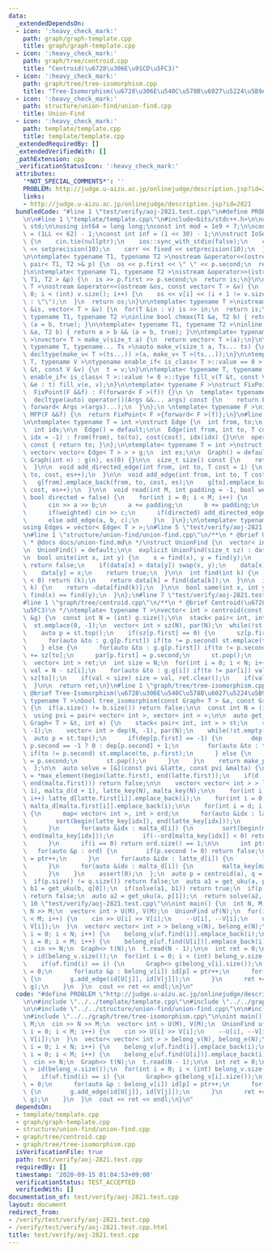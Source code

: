 ```yaml
---
data:
  _extendedDependsOn:
  - icon: ':heavy_check_mark:'
    path: graph/graph-template.cpp
    title: graph/graph-template.cpp
  - icon: ':heavy_check_mark:'
    path: graph/tree/centroid.cpp
    title: "Centroid(\u6728\u306E\u91CD\u5FC3)"
  - icon: ':heavy_check_mark:'
    path: graph/tree/tree-isomorphism.cpp
    title: "Tree-Isomorphism(\u6728\u306E\u540C\u578B\u6027\u5224\u5B9A)"
  - icon: ':heavy_check_mark:'
    path: structure/union-find/union-find.cpp
    title: Union-Find
  - icon: ':heavy_check_mark:'
    path: template/template.cpp
    title: template/template.cpp
  _extendedRequiredBy: []
  _extendedVerifiedWith: []
  _pathExtension: cpp
  _verificationStatusIcon: ':heavy_check_mark:'
  attributes:
    '*NOT_SPECIAL_COMMENTS*': ''
    PROBLEM: http://judge.u-aizu.ac.jp/onlinejudge/description.jsp?id=2821
    links:
    - http://judge.u-aizu.ac.jp/onlinejudge/description.jsp?id=2821
  bundledCode: "#line 1 \"test/verify/aoj-2821.test.cpp\"\n#define PROBLEM \"http://judge.u-aizu.ac.jp/onlinejudge/description.jsp?id=2821\"\
    \n\n#line 1 \"template/template.cpp\"\n#include<bits/stdc++.h>\n\nusing namespace\
    \ std;\n\nusing int64 = long long;\nconst int mod = 1e9 + 7;\n\nconst int64 infll\
    \ = (1LL << 62) - 1;\nconst int inf = (1 << 30) - 1;\n\nstruct IoSetup {\n  IoSetup()\
    \ {\n    cin.tie(nullptr);\n    ios::sync_with_stdio(false);\n    cout << fixed\
    \ << setprecision(10);\n    cerr << fixed << setprecision(10);\n  }\n} iosetup;\n\
    \n\ntemplate< typename T1, typename T2 >\nostream &operator<<(ostream &os, const\
    \ pair< T1, T2 >& p) {\n  os << p.first << \" \" << p.second;\n  return os;\n\
    }\n\ntemplate< typename T1, typename T2 >\nistream &operator>>(istream &is, pair<\
    \ T1, T2 > &p) {\n  is >> p.first >> p.second;\n  return is;\n}\n\ntemplate< typename\
    \ T >\nostream &operator<<(ostream &os, const vector< T > &v) {\n  for(int i =\
    \ 0; i < (int) v.size(); i++) {\n    os << v[i] << (i + 1 != v.size() ? \" \"\
    \ : \"\");\n  }\n  return os;\n}\n\ntemplate< typename T >\nistream &operator>>(istream\
    \ &is, vector< T > &v) {\n  for(T &in : v) is >> in;\n  return is;\n}\n\ntemplate<\
    \ typename T1, typename T2 >\ninline bool chmax(T1 &a, T2 b) { return a < b &&\
    \ (a = b, true); }\n\ntemplate< typename T1, typename T2 >\ninline bool chmin(T1\
    \ &a, T2 b) { return a > b && (a = b, true); }\n\ntemplate< typename T = int64\
    \ >\nvector< T > make_v(size_t a) {\n  return vector< T >(a);\n}\n\ntemplate<\
    \ typename T, typename... Ts >\nauto make_v(size_t a, Ts... ts) {\n  return vector<\
    \ decltype(make_v< T >(ts...)) >(a, make_v< T >(ts...));\n}\n\ntemplate< typename\
    \ T, typename V >\ntypename enable_if< is_class< T >::value == 0 >::type fill_v(T\
    \ &t, const V &v) {\n  t = v;\n}\n\ntemplate< typename T, typename V >\ntypename\
    \ enable_if< is_class< T >::value != 0 >::type fill_v(T &t, const V &v) {\n  for(auto\
    \ &e : t) fill_v(e, v);\n}\n\ntemplate< typename F >\nstruct FixPoint : F {\n\
    \  FixPoint(F &&f) : F(forward< F >(f)) {}\n \n  template< typename... Args >\n\
    \  decltype(auto) operator()(Args &&... args) const {\n    return F::operator()(*this,\
    \ forward< Args >(args)...);\n  }\n};\n \ntemplate< typename F >\ninline decltype(auto)\
    \ MFP(F &&f) {\n  return FixPoint< F >{forward< F >(f)};\n}\n#line 2 \"graph/graph-template.cpp\"\
    \n\ntemplate< typename T = int >\nstruct Edge {\n  int from, to;\n  T cost;\n\
    \  int idx;\n\n  Edge() = default;\n\n  Edge(int from, int to, T cost = 1, int\
    \ idx = -1) : from(from), to(to), cost(cost), idx(idx) {}\n\n  operator int()\
    \ const { return to; }\n};\n\ntemplate< typename T = int >\nstruct Graph {\n \
    \ vector< vector< Edge< T > > > g;\n  int es;\n\n  Graph() = default;\n\n  explicit\
    \ Graph(int n) : g(n), es(0) {}\n\n  size_t size() const {\n    return g.size();\n\
    \  }\n\n  void add_directed_edge(int from, int to, T cost = 1) {\n    g[from].emplace_back(from,\
    \ to, cost, es++);\n  }\n\n  void add_edge(int from, int to, T cost = 1) {\n \
    \   g[from].emplace_back(from, to, cost, es);\n    g[to].emplace_back(to, from,\
    \ cost, es++);\n  }\n\n  void read(int M, int padding = -1, bool weighted = false,\
    \ bool directed = false) {\n    for(int i = 0; i < M; i++) {\n      int a, b;\n\
    \      cin >> a >> b;\n      a += padding;\n      b += padding;\n      T c = T(1);\n\
    \      if(weighted) cin >> c;\n      if(directed) add_directed_edge(a, b, c);\n\
    \      else add_edge(a, b, c);\n    }\n  }\n};\n\ntemplate< typename T = int >\n\
    using Edges = vector< Edge< T > >;\n#line 5 \"test/verify/aoj-2821.test.cpp\"\n\
    \n#line 1 \"structure/union-find/union-find.cpp\"\n/**\n * @brief Union-Find\n\
    \ * @docs docs/union-find.md\n */\nstruct UnionFind {\n  vector< int > data;\n\
    \n  UnionFind() = default;\n\n  explicit UnionFind(size_t sz) : data(sz, -1) {}\n\
    \n  bool unite(int x, int y) {\n    x = find(x), y = find(y);\n    if(x == y)\
    \ return false;\n    if(data[x] > data[y]) swap(x, y);\n    data[x] += data[y];\n\
    \    data[y] = x;\n    return true;\n  }\n\n  int find(int k) {\n    if(data[k]\
    \ < 0) return (k);\n    return data[k] = find(data[k]);\n  }\n\n  int size(int\
    \ k) {\n    return -data[find(k)];\n  }\n\n  bool same(int x, int y) {\n    return\
    \ find(x) == find(y);\n  }\n};\n#line 7 \"test/verify/aoj-2821.test.cpp\"\n\n\
    #line 1 \"graph/tree/centroid.cpp\"\n/**\n * @brief Centroid(\u6728\u306E\u91CD\
    \u5FC3)\n */\ntemplate< typename T >\nvector< int > centroid(const Graph< T >\
    \ &g) {\n  const int N = (int) g.size();\n\n  stack< pair< int, int > > st;\n\
    \  st.emplace(0, -1);\n  vector< int > sz(N), par(N);\n  while(!st.empty()) {\n\
    \    auto p = st.top();\n    if(sz[p.first] == 0) {\n      sz[p.first] = 1;\n\
    \      for(auto &to : g.g[p.first]) if(to != p.second) st.emplace(to, p.first);\n\
    \    } else {\n      for(auto &to : g.g[p.first]) if(to != p.second) sz[p.first]\
    \ += sz[to];\n      par[p.first] = p.second;\n      st.pop();\n    }\n  }\n\n\
    \  vector< int > ret;\n  int size = N;\n  for(int i = 0; i < N; i++) {\n    int\
    \ val = N - sz[i];\n    for(auto &to : g.g[i]) if(to != par[i]) val = max(val,\
    \ sz[to]);\n    if(val < size) size = val, ret.clear();\n    if(val == size) ret.emplace_back(i);\n\
    \  }\n\n  return ret;\n}\n#line 1 \"graph/tree/tree-isomorphism.cpp\"\n/**\n *\
    \ @brief Tree-Isomorphism(\u6728\u306E\u540C\u578B\u6027\u5224\u5B9A)\n */\ntemplate<\
    \ typename T >\nbool tree_isomorphism(const Graph< T > &a, const Graph< T > &b)\
    \ {\n  if(a.size() != b.size()) return false;\n\n  const int N = (int) a.size();\n\
    \  using pvi = pair< vector< int >, vector< int > >;\n\n  auto get_uku = [&](const\
    \ Graph< T > &t, int e) {\n    stack< pair< int, int > > st;\n    st.emplace(e,\
    \ -1);\n    vector< int > dep(N, -1), par(N);\n    while(!st.empty()) {\n    \
    \  auto p = st.top();\n      if(dep[p.first] == -1) {\n        dep[p.first] =\
    \ p.second == -1 ? 0 : dep[p.second] + 1;\n        for(auto &to : t.g[p.first])\
    \ if(to != p.second) st.emplace(to, p.first);\n      } else {\n        par[p.first]\
    \ = p.second;\n        st.pop();\n      }\n    }\n    return make_pair(dep, par);\n\
    \  };\n\n  auto solve = [&](const pvi &latte, const pvi &malta) {\n\n    int d\
    \ = *max_element(begin(latte.first), end(latte.first));\n    if(d != *max_element(begin(malta.first),\
    \ end(malta.first))) return false;\n\n    vector< vector< int > > latte_d(d +\
    \ 1), malta_d(d + 1), latte_key(N), malta_key(N);\n\n    for(int i = 0; i < N;\
    \ i++) latte_d[latte.first[i]].emplace_back(i);\n    for(int i = 0; i < N; i++)\
    \ malta_d[malta.first[i]].emplace_back(i);\n\n    for(int i = d; i >= 0; i--)\
    \ {\n      map< vector< int >, int > ord;\n      for(auto &idx : latte_d[i]) {\n\
    \        sort(begin(latte_key[idx]), end(latte_key[idx]));\n        ord[latte_key[idx]]++;\n\
    \      }\n      for(auto &idx : malta_d[i]) {\n        sort(begin(malta_key[idx]),\
    \ end(malta_key[idx]));\n        if(--ord[malta_key[idx]] < 0) return false;\n\
    \      }\n      if(i == 0) return ord.size() == 1;\n\n      int ptr = 0;\n   \
    \   for(auto &p : ord) {\n        if(p.second != 0) return false;\n        p.second\
    \ = ptr++;\n      }\n      for(auto &idx : latte_d[i]) {\n        latte_key[latte.second[idx]].emplace_back(ord[latte_key[idx]]);\n\
    \      }\n      for(auto &idx : malta_d[i]) {\n        malta_key[malta.second[idx]].emplace_back(ord[malta_key[idx]]);\n\
    \      }\n    }\n    assert(0);\n  };\n  auto p = centroid(a), q = centroid(b);\n\
    \  if(p.size() != q.size()) return false;\n  auto a1 = get_uku(a, p[0]);\n  auto\
    \ b1 = get_uku(b, q[0]);\n  if(solve(a1, b1)) return true;\n  if(p.size() == 1)\
    \ return false;\n  auto a2 = get_uku(a, p[1]);\n  return solve(a2, b1);\n}\n#line\
    \ 10 \"test/verify/aoj-2821.test.cpp\"\n\nint main() {\n  int N, M;\n  cin >>\
    \ N >> M;\n  vector< int > U(M), V(M);\n  UnionFind uf(N);\n  for(int i = 0; i\
    \ < M; i++) {\n    cin >> U[i] >> V[i];\n    --U[i], --V[i];\n    uf.unite(U[i],\
    \ V[i]);\n  }\n  vector< vector< int > > belong_v(N), belong_e(N);\n  for(int\
    \ i = 0; i < N; i++) {\n    belong_v[uf.find(i)].emplace_back(i);\n  }\n  for(int\
    \ i = 0; i < M; i++) {\n    belong_e[uf.find(U[i])].emplace_back(i);\n  }\n\n\
    \  cin >> N;\n  Graph<> t(N);\n  t.read(N - 1);\n\n  int ret = 0;\n  vector< int\
    \ > id(belong_v.size());\n  for(int i = 0; i < (int) belong_v.size(); i++) {\n\
    \    if(uf.find(i) == i) {\n      Graph<> g(belong_v[i].size());\n      int ptr\
    \ = 0;\n      for(auto &p : belong_v[i]) id[p] = ptr++;\n      for(auto &j : belong_e[i])\
    \ {\n        g.add_edge(id[U[j]], id[V[j]]);\n      }\n      ret += tree_isomorphism(t,\
    \ g);\n    }\n  }\n  cout << ret << endl;\n}\n"
  code: "#define PROBLEM \"http://judge.u-aizu.ac.jp/onlinejudge/description.jsp?id=2821\"\
    \n\n#include \"../../template/template.cpp\"\n#include \"../../graph/graph-template.cpp\"\
    \n\n#include \"../../structure/union-find/union-find.cpp\"\n\n#include \"../../graph/tree/centroid.cpp\"\
    \n#include \"../../graph/tree/tree-isomorphism.cpp\"\n\nint main() {\n  int N,\
    \ M;\n  cin >> N >> M;\n  vector< int > U(M), V(M);\n  UnionFind uf(N);\n  for(int\
    \ i = 0; i < M; i++) {\n    cin >> U[i] >> V[i];\n    --U[i], --V[i];\n    uf.unite(U[i],\
    \ V[i]);\n  }\n  vector< vector< int > > belong_v(N), belong_e(N);\n  for(int\
    \ i = 0; i < N; i++) {\n    belong_v[uf.find(i)].emplace_back(i);\n  }\n  for(int\
    \ i = 0; i < M; i++) {\n    belong_e[uf.find(U[i])].emplace_back(i);\n  }\n\n\
    \  cin >> N;\n  Graph<> t(N);\n  t.read(N - 1);\n\n  int ret = 0;\n  vector< int\
    \ > id(belong_v.size());\n  for(int i = 0; i < (int) belong_v.size(); i++) {\n\
    \    if(uf.find(i) == i) {\n      Graph<> g(belong_v[i].size());\n      int ptr\
    \ = 0;\n      for(auto &p : belong_v[i]) id[p] = ptr++;\n      for(auto &j : belong_e[i])\
    \ {\n        g.add_edge(id[U[j]], id[V[j]]);\n      }\n      ret += tree_isomorphism(t,\
    \ g);\n    }\n  }\n  cout << ret << endl;\n}\n"
  dependsOn:
  - template/template.cpp
  - graph/graph-template.cpp
  - structure/union-find/union-find.cpp
  - graph/tree/centroid.cpp
  - graph/tree/tree-isomorphism.cpp
  isVerificationFile: true
  path: test/verify/aoj-2821.test.cpp
  requiredBy: []
  timestamp: '2020-09-15 01:04:53+09:00'
  verificationStatus: TEST_ACCEPTED
  verifiedWith: []
documentation_of: test/verify/aoj-2821.test.cpp
layout: document
redirect_from:
- /verify/test/verify/aoj-2821.test.cpp
- /verify/test/verify/aoj-2821.test.cpp.html
title: test/verify/aoj-2821.test.cpp
---
```

